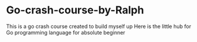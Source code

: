 # Go-crash-course-by-Ralph
This is a go crash course created to build myself up
Here is the little hub for Go programming language for absolute beginner
